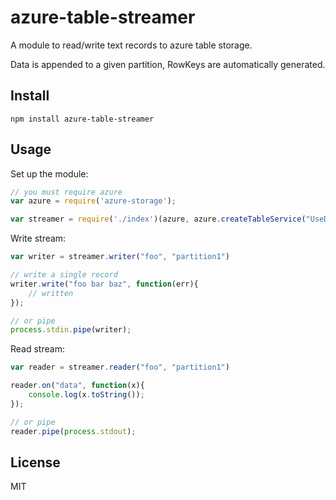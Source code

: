 # azure-table-streamer

A module to read/write text records to azure table storage. 

Data is appended to a given partition, RowKeys are automatically generated.


## Install

```
npm install azure-table-streamer
```

## Usage

Set up the module:

```js
// you must require azure
var azure = require('azure-storage');

var streamer = require('./index')(azure, azure.createTableService("UseDevelopmentStorage=true"));
```

Write stream:

```js
var writer = streamer.writer("foo", "partition1")

// write a single record
writer.write("foo bar baz", function(err){
	// written
});

// or pipe
process.stdin.pipe(writer);
```

Read stream:

```js
var reader = streamer.reader("foo", "partition1")

reader.on("data", function(x){
	console.log(x.toString());
});

// or pipe
reader.pipe(process.stdout);
```

## License

MIT